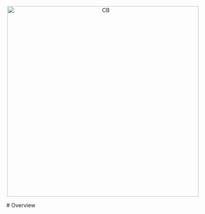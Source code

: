 <p align="center">
<img width="500" alt="CB" src="https://github.com/user-attachments/assets/e56960bb-f450-4715-a928-88417591c623">
</p>
# Overview
